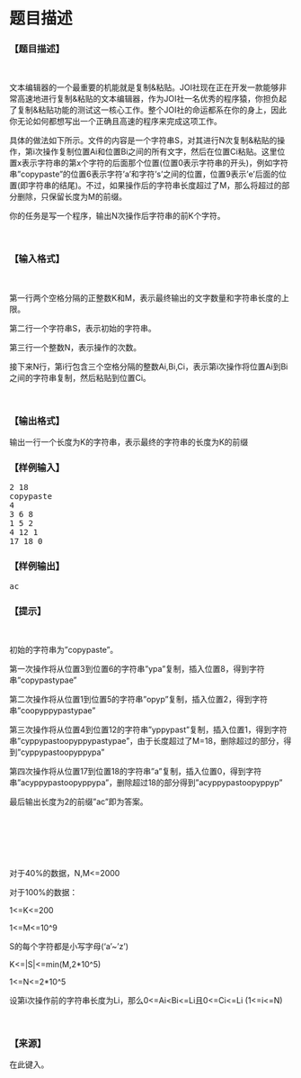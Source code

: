# 题目描述


<h3>
【题目描述】
</h3>
<p>
<br/>
</p>
<p>
文本编辑器的一个最重要的机能就是复制&amp;粘贴。JOI社现在正在开发一款能够非常高速地进行复制&amp;粘贴的文本编辑器，作为JOI社一名优秀的程序猿，你担负起了复制&amp;粘贴功能的测试这一核心工作。整个JOI社的命运都系在你的身上，因此你无论如何都想写出一个正确且高速的程序来完成这项工作。
</p>
<p>
具体的做法如下所示。文件的内容是一个字符串S，对其进行N次复制&amp;粘贴的操作，第i次操作复制位置Ai和位置Bi之间的所有文字，然后在位置Ci粘贴。这里位置x表示字符串的第x个字符的后面那个位置(位置0表示字符串的开头)，例如字符串”copypaste”的位置6表示字符’a’和字符’s’之间的位置，位置9表示’e’后面的位置(即字符串的结尾)。不过，如果操作后的字符串长度超过了M，那么将超过的部分删除，只保留长度为M的前缀。
</p>
<p>
你的任务是写一个程序，输出N次操作后字符串的前K个字符。
</p>
<p>
<br/>
</p>
<h3>
【输入格式】
</h3>
<p>
<br/>
</p>
<p>
第一行两个空格分隔的正整数K和M，表示最终输出的文字数量和字符串长度的上限。
</p>
<p>
第二行一个字符串S，表示初始的字符串。
</p>
<p>
第三行一个整数N，表示操作的次数。
</p>
<p>
接下来N行，第i行包含三个空格分隔的整数Ai,Bi,Ci，表示第i次操作将位置Ai到Bi之间的字符串复制，然后粘贴到位置Ci。
</p>
<p>
<br/>
</p>
<h3>
【输出格式】
</h3>
<p>
输出一行一个长度为K的字符串，表示最终的字符串的长度为K的前缀
</p>
<h3>
【样例输入】
</h3>
<pre>2 18
copypaste
4
3 6 8
1 5 2
4 12 1
17 18 0</pre>
<h3>
【样例输出】
</h3>
<pre>ac</pre>
<h3>
【提示】
</h3>
<p>
<br/>
</p>
<p>
初始的字符串为”copypaste”。
</p>
<p>
第一次操作将从位置3到位置6的字符串”ypa”复制，插入位置8，得到字符串”copypastypae”
</p>
<p>
第二次操作将从位置1到位置5的字符串”opyp”复制，插入位置2，得到字符串”coopyppypastypae”
</p>
<p>
第三次操作将从位置4到位置12的字符串”yppypast”复制，插入位置1，得到字符串”cyppypastoopyppypastypae”，由于长度超过了M=18，删除超过的部分，得到”cyppypastoopyppypa”
</p>
<p>
第四次操作将从位置17到位置18的字符串”a”复制，插入位置0，得到字符串”acyppypastoopyppypa”，删除超过18的部分得到”acyppypastoopyppyp”
</p>
<p>
最后输出长度为2的前缀”ac”即为答案。
</p>
<p>
<br/>
</p>
<p>
<br/>
</p>
<p>
<br/>
</p>
<p>
对于40%的数据，N,M&lt;=2000
</p>
<p>
对于100%的数据：
</p>
<p>
1&lt;=K&lt;=200
</p>
<p>
1&lt;=M&lt;=10^9
</p>
<p>
S的每个字符都是小写字母(‘a’~’z’)
</p>
<p>
K&lt;=|S|&lt;=min(M,2*10^5)
</p>
<p>
1&lt;=N&lt;=2*10^5
</p>
<p>
设第i次操作前的字符串长度为Li，那么0&lt;=Ai&lt;Bi&lt;=Li且0&lt;=Ci&lt;=Li (1&lt;=i&lt;=N)
</p>
<p>
<br/>
</p>
<h3>
【来源】
</h3>
<p>
在此键入。
</p>
